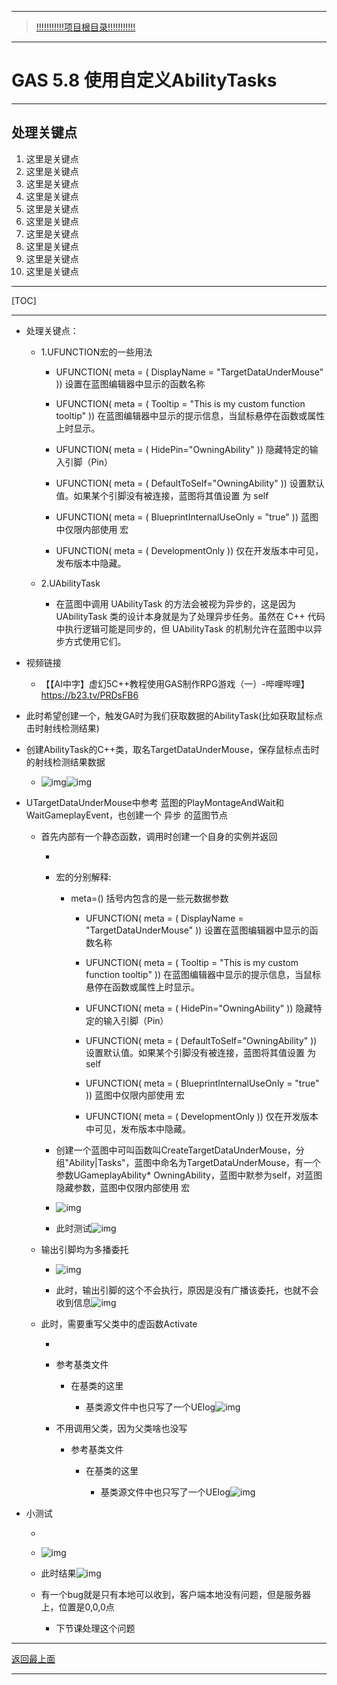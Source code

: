 ___________________________________________________________________________________________
> [!!!!!!!!!!!项目根目录!!!!!!!!!!!](./!!!!!!!!!!!项目目录!!!!!!!!!!!.md)

___________________________________________________________________________________________

# GAS 5.8 使用自定义AbilityTasks
___________________________________________________________________________________________
## 处理关键点
1. 这里是关键点
2. 这里是关键点
3. 这里是关键点
4. 这里是关键点
5. 这里是关键点
6. 这里是关键点
7. 这里是关键点
8. 这里是关键点
9. 这里是关键点
10. 这里是关键点
___________________________________________________________________________________________

[TOC]

___________________________________________________________________________________________

- 处理关键点：

  - 1.UFUNCTION宏的一些用法

    - UFUNCTION( meta = ( DisplayName = "TargetDataUnderMouse" ))          设置在蓝图编辑器中显示的函数名称

    - UFUNCTION( meta = ( Tooltip = "This is my custom function tooltip" ))   在蓝图编辑器中显示的提示信息，当鼠标悬停在函数或属性上时显示。

    - UFUNCTION( meta = ( HidePin="OwningAbility" ))                    隐藏特定的输入引脚（Pin）

    - UFUNCTION( meta = ( DefaultToSelf="OwningAbility" ))                   设置默认值。如果某个引脚没有被连接，蓝图将其值设置 为 self

    - UFUNCTION( meta = ( BlueprintInternalUseOnly = "true" ))                蓝图中仅限内部使用 宏

    - UFUNCTION( meta = ( DevelopmentOnly ))                          仅在开发版本中可见，发布版本中隐藏。

  - 2.UAbilityTask
    - 在蓝图中调用 UAbilityTask 的方法会被视为异步的，这是因为 UAbilityTask 类的设计本身就是为了处理异步任务。虽然在 C++ 代码中执行逻辑可能是同步的，但 UAbilityTask 的机制允许在蓝图中以异步方式使用它们。

- 视频链接

  - 【【AI中字】虚幻5C++教程使用GAS制作RPG游戏（一）-哔哩哔哩】 https://b23.tv/PRDsFB6

- 此时希望创建一个，触发GA时为我们获取数据的AbilityTask(比如获取鼠标点击时射线检测结果)

- 创建AbilityTask的C++类，取名TargetDataUnderMouse，保存鼠标点击时的射线检测结果数据

  - ![img](https://api2.mubu.com/v3/document_image/25165450_cad964a0-44e7-4766-b8d4-2948dc89d8a9.png)![img](https://api2.mubu.com/v3/document_image/25165450_09868c69-a5a8-4df9-a8fc-c7fa47f15136.png)

- UTargetDataUnderMouse中参考 蓝图的PlayMontageAndWait和WaitGameplayEvent，也创建一个 异步 的蓝图节点

  - 首先内部有一个静态函数，调用时创建一个自身的实例并返回

    - 

      

      - 宏的分别解释:

        - meta=() 括号内包含的是一些元数据参数

          - UFUNCTION( meta = ( DisplayName = "TargetDataUnderMouse" ))          设置在蓝图编辑器中显示的函数名称

          - UFUNCTION( meta = ( Tooltip = "This is my custom function tooltip" ))   在蓝图编辑器中显示的提示信息，当鼠标悬停在函数或属性上时显示。

          - UFUNCTION( meta = ( HidePin="OwningAbility" ))                    隐藏特定的输入引脚（Pin）

          - UFUNCTION( meta = ( DefaultToSelf="OwningAbility" ))                   设置默认值。如果某个引脚没有被连接，蓝图将其值设置 为 self

          - UFUNCTION( meta = ( BlueprintInternalUseOnly = "true" ))                蓝图中仅限内部使用 宏

          - UFUNCTION( meta = ( DevelopmentOnly ))                          仅在开发版本中可见，发布版本中隐藏。

    - 创建一个蓝图中可叫函数叫CreateTargetDataUnderMouse，分组"Ability|Tasks"，蓝图中命名为TargetDataUnderMouse，有一个参数UGameplayAbility* OwningAbility，蓝图中默参为self，对蓝图隐藏参数，蓝图中仅限内部使用 宏

    - ![img](https://api2.mubu.com/v3/document_image/25165450_cab175f2-f18f-4202-b66e-3a335e51b1a5.png)

    - 此时测试![img](https://api2.mubu.com/v3/document_image/25165450_400f87ea-6505-4293-8bc9-28bb072a9bf7.png)

  - 输出引脚均为多播委托

    - ![img](https://api2.mubu.com/v3/document_image/25165450_1bdce60d-d489-4817-b3da-a7b7355fef14.png)

    - 此时，输出引脚的这个不会执行，原因是没有广播该委托，也就不会收到信息![img](https://api2.mubu.com/v3/document_image/25165450_5ee14870-3bb4-41dc-facb-31ead0cb8af2.png)

  - 此时，需要重写父类中的虚函数Activate

    - 

      

      - 参考基类文件

        - 在基类的这里

          

          - 基类源文件中也只写了一个UElog![img](https://api2.mubu.com/v3/document_image/25165450_96f73818-8473-4104-ab84-6c2546e8162e.png)

    - 不用调用父类，因为父类啥也没写

      

      - 参考基类文件

        - 在基类的这里

          

          - 基类源文件中也只写了一个UElog![img](https://api2.mubu.com/v3/document_image/25165450_96f73818-8473-4104-ab84-6c2546e8162e.png)

- 小测试

  

  

  

  

  

  

  

  - 

    

    - ![img](https://api2.mubu.com/v3/document_image/25165450_ec9f4bd7-7cdc-417b-d801-946eb084d812.png)

    - 此时结果![img](https://api2.mubu.com/v3/document_image/25165450_035867d9-73ba-48c6-cb1f-169e1fe581c8.png)

  - 有一个bug就是只有本地可以收到，客户端本地没有问题，但是服务器上，位置是0,0,0点

    

    - 下节课处理这个问题

___________________________________________________________________________________________

[返回最上面](#处理关键点)
___________________________________________________________________________________________